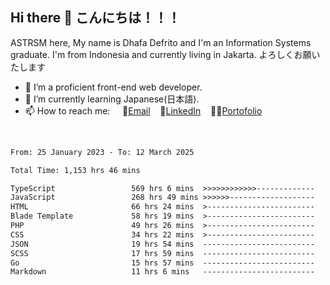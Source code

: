 ## Hi there 👋 こんにちは！！！
ASTRSM here, My name is Dhafa Defrito and I'm an Information Systems graduate. I'm from Indonesia and currently living in Jakarta. よろしくお願いたします

- 🔭 I’m a proficient front-end web developer.
- 🌱 I’m currently learning Japanese(日本語).
- 📫 How to reach me: &nbsp;&nbsp;&nbsp;&nbsp;📧[Email](ddefrito@gmail.com)&nbsp;&nbsp;&nbsp;&nbsp;💼[LinkedIn](https://www.linkedin.com/in/dhafa-defrita-rama-yudistira-9357a9229/)&nbsp;&nbsp;&nbsp;&nbsp;👨‍🎨[Portofolio](https://ddefrito.vercel.app/)
<br>
<!-- <p align="left">
<a href="https://github.com/ASTRSM">
  <img height="180em" src="https://github-readme-stats-eight-theta.vercel.app/api?username=ASTRSM&show_icons=true&theme=dracula&include_all_commits=true&count_private=true"/>
  <img height="180em" src="https://github-readme-stats-eight-theta.vercel.app/api/top-langs/?username=ASTRSM&layout=compact&langs_count=8&theme=dracula"/>
</a>
</p> -->

<!--START_SECTION:waka-->

```txt
From: 25 January 2023 - To: 12 March 2025

Total Time: 1,153 hrs 46 mins

TypeScript                 569 hrs 6 mins  >>>>>>>>>>>>-------------   49.33 %
JavaScript                 268 hrs 49 mins >>>>>>-------------------   23.30 %
HTML                       66 hrs 24 mins  >------------------------   05.76 %
Blade Template             58 hrs 19 mins  >------------------------   05.06 %
PHP                        49 hrs 26 mins  >------------------------   04.28 %
CSS                        34 hrs 22 mins  >------------------------   02.98 %
JSON                       19 hrs 54 mins  -------------------------   01.73 %
SCSS                       17 hrs 59 mins  -------------------------   01.56 %
Go                         15 hrs 57 mins  -------------------------   01.38 %
Markdown                   11 hrs 6 mins   -------------------------   00.96 %
```

<!--END_SECTION:waka-->
